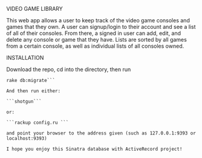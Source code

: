 VIDEO GAME LIBRARY

This web app allows a user to keep track of the video game consoles and games that they own. A user can signup/login to their account and see a list of all of their consoles. From there, a signed in user can add, edit, and delete any console or game that they have. Lists are sorted by all games from a certain console, as well as individual lists of all consoles owned.


INSTALLATION

Download the repo, cd into the directory, then run

```bundle install
rake db:migrate```

And then run either:

```shotgun```

or:

```rackup config.ru ```

and point your browser to the address given (such as 127.0.0.1:9393 or localhost:9393)

I hope you enjoy this Sinatra database with ActiveRecord project!
